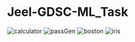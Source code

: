 # Jeel-GDSC-ML_Task
![calculator](https://github.com/doshijeel99/Jeel-GDSC-ML_Task/assets/95666652/3d6b0900-06f8-492e-abcc-b2f3d6f9a7ee)
![passGen](https://github.com/doshijeel99/Jeel-GDSC-ML_Task/assets/95666652/a631fc09-c303-4707-a9dc-b85edba3aecb)
![boston](https://github.com/doshijeel99/Jeel-GDSC-ML_Task/assets/95666652/d3822453-ea3b-4740-99cc-bdaf027d31cf)
![iris](https://github.com/doshijeel99/Jeel-GDSC-ML_Task/assets/95666652/57337d00-bbdb-4e45-b579-c8b5f1381636)
